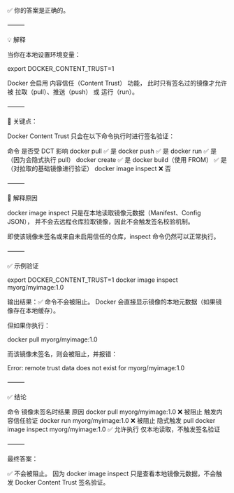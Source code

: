 ✅ 你的答案是正确的。

⸻

💡 解释

当你在本地设置环境变量：

export DOCKER_CONTENT_TRUST=1

Docker 会启用 内容信任（Content Trust） 功能，
此时只有签名过的镜像才允许被 拉取（pull）、推送（push） 或 运行（run）。

⸻

🧩 关键点：

Docker Content Trust 只会在以下命令执行时进行签名验证：

命令	是否受 DCT 影响
docker pull	✅ 是
docker push	✅ 是
docker run	✅ 是（因为会隐式执行 pull）
docker create	✅ 是
docker build（使用 FROM）	✅ 是（对拉取的基础镜像进行验证）
docker image inspect	❌ 否


⸻

🧠 解释原因

docker image inspect 只是在本地读取镜像元数据（Manifest、Config JSON），
并不会去远程仓库拉取镜像，因此不会触发签名校验机制。

即使该镜像未签名或来自未启用信任的仓库，inspect 命令仍然可以正常执行。

⸻

✅ 示例验证

export DOCKER_CONTENT_TRUST=1
docker image inspect myorg/myimage:1.0

输出结果：✅ 命令不会被阻止。
Docker 会直接显示镜像的本地元数据（如果镜像存在本地缓存）。

但如果你执行：

docker pull myorg/myimage:1.0

而该镜像未签名，则会被阻止，并报错：

Error: remote trust data does not exist for myorg/myimage:1.0


⸻

✅ 结论

命令	镜像未签名时结果	原因
docker pull myorg/myimage:1.0	❌ 被阻止	触发内容信任验证
docker run myorg/myimage:1.0	❌ 被阻止	隐式触发 pull
docker image inspect myorg/myimage:1.0	✅ 允许执行	仅本地读取，不触发签名验证


⸻

最终答案：

✅ 不会被阻止。
因为 docker image inspect 只是查看本地镜像元数据，不会触发 Docker Content Trust 签名验证。